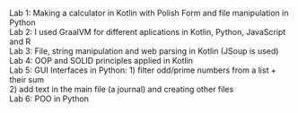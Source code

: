 Lab 1: Making a calculator in Kotlin with Polish Form and file manipulation in Python    
Lab 2: I used GraalVM for different aplications in Kotlin, Python, JavaScript and R    
Lab 3: File, string manipulation and web parsing in Kotlin (JSoup is used)    
Lab 4: OOP and SOLID principles applied in Kotlin    
Lab 5: GUI Interfaces in Python: 1) filter odd/prime numbers from a list + their sum    
                                 2) add text in the main file (a journal) and creating other files    
Lab 6: POO in Python
